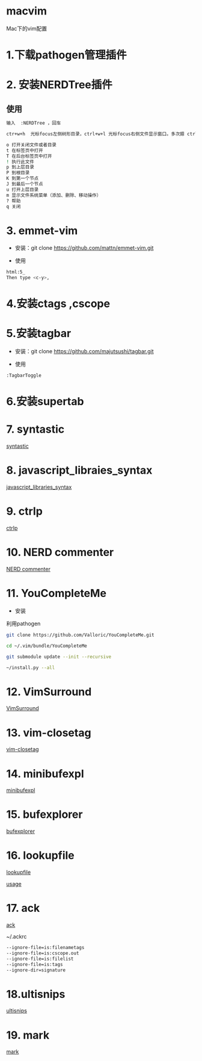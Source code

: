 # macvim
Mac下的vim配置

# 1.下载pathogen管理插件

# 2. 安装NERDTree插件

## 使用

```Bash
输入  :NERDTree ，回车

ctr+w+h  光标focus左侧树形目录，ctrl+w+l 光标focus右侧文件显示窗口。多次摁 ctrl+w，光标自动在左右侧窗口切换

o 打开关闭文件或者目录
t 在标签页中打开
T 在后台标签页中打开
! 执行此文件
p 到上层目录
P 到根目录
K 到第一个节点
J 到最后一个节点
u 打开上层目录
m 显示文件系统菜单（添加、删除、移动操作）
? 帮助
q 关闭
```

# 3. emmet-vim

* 安装：git clone https://github.com/mattn/emmet-vim.git

* 使用

```Bash
html:5_
Then type <c-y>,


```

# 4.安装ctags ,cscope

# 5.安装tagbar

* 安装：git clone https://github.com/majutsushi/tagbar.git

* 使用
```Bash
:TagbarToggle
```
# 6.安装supertab

# 7. syntastic

[syntastic](https://github.com/vim-syntastic/syntastic#faqstyle)

# 8. javascript_libraies_syntax

[javascript_libraries_syntax](https://github.com/othree/javascript-libraries-syntax.vim)

# 9. ctrlp

[ctrlp](https://github.com/ctrlpvim/ctrlp.vim)

# 10. NERD commenter

[NERD commenter](https://github.com/scrooloose/nerdcommenter)

# 11. YouCompleteMe

* 安装

利用pathogen
```Bash
git clone https://github.com/Valloric/YouCompleteMe.git

cd ~/.vim/bundle/YouCompleteMe

git submodule update --init --recursive

~/install.py --all

```

# 12. VimSurround

[VimSurround](https://github.com/tpope/vim-surround)

# 13. vim-closetag

[vim-closetag](https://github.com/alvan/vim-closetag)

# 14. minibufexpl

[minibufexpl](https://github.com/fholgado/minibufexpl.vim)

# 15. bufexplorer

[bufexplorer](https://github.com/jlanzarotta/bufexplorer)

# 16. lookupfile

[lookupfile](https://github.com/vim-scripts/lookupfile)

[usage](http://easwy.com/blog/archives/advanced-vim-skills-lookupfile-plugin/)

# 17. ack

[ack](https://github.com/mileszs/ack.vim)

~/.ackrc

```Bash
--ignore-file=is:filenametags
--ignore-file=is:cscope.out
--ignore-file=is:filelist
--ignore-file=is:tags
--ignore-dir=signature                      
```

# 18.ultisnips

[ultisnips](https://github.com/SirVer/ultisnips)

# 19. mark
[mark](https://www.vim.org/scripts/script.php?script_id=1238)
